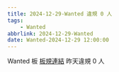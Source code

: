```yaml
---
title: 2024-12-29-Wanted 違規 0 人
tags:
    - Wanted
abbrlink: 2024-12-29-Wanted
date: Wanted-2024-12-29 12:00:00
---
```

Wanted 板 [板規連結](https://www.ptt.cc/bbs/Wanted/M.1608829773.A.D3B.html)
昨天違規 0 人
